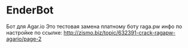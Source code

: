 # EnderBot
Бот для Agar.io
Это тестовая замена платному боту raga.pw инфо по настройке по ссылке:
http://zismo.biz/topic/632391-crack-ragapw-agario/page-2
